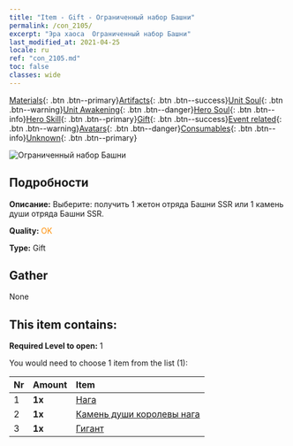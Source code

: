 ```yaml
---
title: "Item - Gift - Ограниченный набор Башни"
permalink: /con_2105/
excerpt: "Эра хаоса  Ограниченный набор Башни"
last_modified_at: 2021-04-25
locale: ru
ref: "con_2105.md"
toc: false
classes: wide
---
```

 [Materials](/ItemsRU/){: .btn .btn--primary}[Artifacts](/ItemsRU/Artifacts/){: .btn .btn--success}[Unit Soul](/ItemsRU/UnitSoul/){: .btn .btn--warning}[Unit Awakening](/ItemsRU/UnitAwakening/){: .btn .btn--danger}[Hero Soul](/ItemsRU/HeroSoul/){: .btn .btn--info}[Hero Skill](/ItemsRU/HeroSkill/){: .btn .btn--primary}[Gift](/ItemsRU/Gift/){: .btn .btn--success}[Event related](/ItemsRU/Events/){: .btn .btn--warning}[Avatars](/ItemsRU/Avatars/){: .btn .btn--danger}[Consumables](/ItemsRU/Consumables/){: .btn .btn--info}[Unknown](/ItemsRU/Unknown/){: .btn .btn--primary}

 ![Ограниченный набор Башни](/images/t/i_994006.png)

## Подробности
 **Описание:** Выберите: получить 1 жетон отряда Башни SSR или 1 камень души отряда Башни SSR.

 **Quality:** <span style="color: #FF8C00">OK</span>

 **Type:** Gift

## Gather

  None

## This item contains:

 **Required Level to open:** 1

 You would need to choose 1 item from the list (1):

  | Nr | Amount |     Item    |
  |:---|:-------|:------------|
  | 1 |  **1x** | [Нага](/ItemsRU/unt_240/) |  | 
  | 2 |  **1x** | [Камень души королевы нага](/ItemsRU/unt_325/) |  | 
  | 3 |  **1x** | [Гигант](/ItemsRU/unt_241/) |  | 
